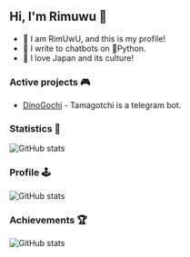 ## Hi, I'm Rimuwu 👋

- 🍡 I am RimUwU, and this is my profile!
- 🤖 I write to chatbots on 🐍Python.
- 🎍 I love Japan and its culture!

###  Active projects 🎮

- [DinoGochi](https://github.com/Rimuwu/DinoGochi) - Tamagotchi is a telegram bot.

###  Statistics 🎋
![GitHub stats](https://github-readme-stats.vercel.app/api?username=rimuwu&count_private=true&theme=tokyonight&show_icons=true&custom_title=Rimuwu )

###  Profile 🕹

![GitHub stats](https://github-profile-summary-cards.vercel.app/api/cards/profile-details?username=Rimuwu&theme=github_dark )

###  Achievements 🏆

![GitHub stats](https://github-profile-trophy.vercel.app/?username=Rimuwu&margin-w=5&theme=radical)
